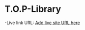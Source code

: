 # T.O.P-Library

-Live link URL: [Add live site URL here](https://agypsynamedtunechi.github.io/T.O.P-Library/)